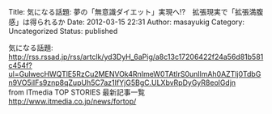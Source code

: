 Title: 気になる話題: 夢の「無意識ダイエット」実現へ!?　拡張現実で「拡張満腹感」は得られるか
Date: 2012-03-15 22:31
Author: masayukig
Category: Uncategorized
Status: published

気になる話題:
<http://rss.rssad.jp/rss/artclk/yd3DyH_6aPig/a8c13c17206422f24a56d81b581c454f?ul=GulwecHWQTlE5RzCu2MENVOk4RnImeW0TAtIrS0unIlmAh0AZTlj0TdbGn9VO5iIFs9znp8qZupUh5C7az1IfYjG5BgC.ULXbvRpDyGyR8eolGdjn>  
from ITmedia TOP STORIES 最新記事一覧
<http://www.itmedia.co.jp/news/fortop/>
